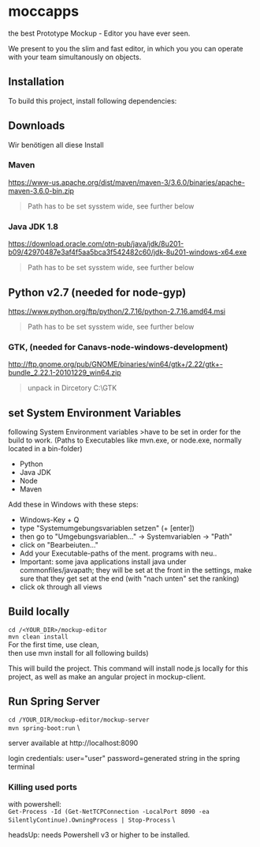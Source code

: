 # moccapps
the best Prototype Mockup - Editor you have ever seen.

We present to you the slim and fast editor, in which you you can operate with your team simultanously on objects.

## Installation
To build this project, install following dependencies:

## Downloads
Wir benötigen all diese Install
### Maven 
https://www-us.apache.org/dist/maven/maven-3/3.6.0/binaries/apache-maven-3.6.0-bin.zip
> Path has to be set sysstem wide, see further below

### Java JDK 1.8
https://download.oracle.com/otn-pub/java/jdk/8u201-b09/42970487e3af4f5aa5bca3f542482c60/jdk-8u201-windows-x64.exe
> Path has to be set sysstem wide, see further below

## Python v2.7  (needed for node-gyp)
https://www.python.org/ftp/python/2.7.16/python-2.7.16.amd64.msi
> Path has to be set sysstem wide, see further below

### GTK, (needed for Canavs-node-windows-development)
http://ftp.gnome.org/pub/GNOME/binaries/win64/gtk+/2.22/gtk+-bundle_2.22.1-20101229_win64.zip
> unpack in Dircetory C:\GTK

## set System Environment Variables
following System Environment variables >have to be set  in order for the build to work. (Paths to Executables like mvn.exe, or node.exe, normally located in a bin-folder)
- Python
- Java JDK
- Node
- Maven

Add these in Windows with these steps:
- Windows-Key + Q
- type "Systemumgebungsvariablen setzen" (+ [enter])
- then go to "Umgebungsvariablen..." -> Systemvariablen -> "Path"
- click on "Bearbeiuten..."
- Add your Executable-paths of the ment. programs with neu..
- Important: some java applications install java under commonfiles/javapath; they will be set at the front in the settings, make sure that they get set at the end (with "nach unten" set the ranking)
- click ok through all views 

## Build locally
`cd /<YOUR_DIR>/mockup-editor` \
`mvn clean install`  \
For the first time, use clean, \
then use mvn install for all following builds)
 
This will build the project.
 This command will install node.js locally for this project, as well as make an angular project in mockup-client.
 
 ## Run Spring Server
 `cd /YOUR_DIR/mockup-editor/mockup-server` \
 `mvn spring-boot:run` \
 
 server available at http://localhost:8090
 
 login credentials:
 user="user"
 password=generated string in the spring terminal

### Killing used ports
with powershell: \
`Get-Process -Id (Get-NetTCPConnection -LocalPort 8090 -ea SilentlyContinue).OwningProcess | Stop-Process` \

headsUp: needs Powershell v3 or higher to be installed.




